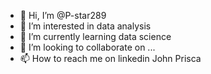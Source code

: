 - 👋 Hi, I’m @P-star289
- 👀 I’m interested in data analysis
- 🌱 I’m currently learning data science
- 💞️ I’m looking to collaborate on ...
- 📫 How to reach me on linkedin John Prisca

<!---
P-star289/P-star289 is a ✨ special ✨ repository because its `README.md` (this file) appears on your GitHub profile.
You can click the Preview link to take a look at your changes.
--->
